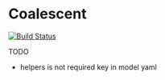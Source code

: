# Coalescent

[![Build Status](https://github.com/emvolz/Coalescent.jl/actions/workflows/CI.yml/badge.svg?branch=main)](https://github.com/emvolz/Coalescent.jl/actions/workflows/CI.yml?query=branch%3Amain)

TODO 

- helpers is not required key in model yaml 
